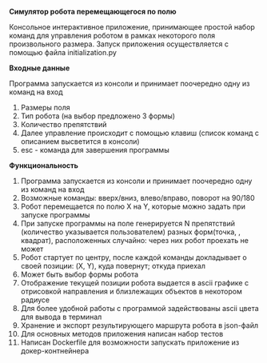 **Симулятор робота перемещающегося по полю**

Консольное интерактивное приложение, принимающее простой набор команд для управления роботом в рамках некоторого поля произвольного размера.
Запуск приложения осуществляется с помощью файла initialization.py

**Входные данные**

Программа запускается из консоли и принимает поочередно одну из команд на вход
1. Размеры поля
2. Тип робота (на выбор предложено 3 формы)
3. Количество препятствий
4. Далее управление происходит с помощью клавиш (список команд с описанием высветится в консоли)
5. esc - команда для завершения программы

**Функциональность**
1. Программа запускается из консоли и принимает поочередно одну из команд на вход
2. Возможные команды: вверх/вниз, влево/вправо, поворот на 90/180
3. Робот перемещается по полю X на Y, которые можно задать при запуске программы
4. При запуске программы на поле генерируется N препятствий (количество указывается пользователем) 
   разных форм(точка, \, квадрат), расположенных случайно: через них робот проехать не может
5. Робот стартует по центру, после каждой команды докладывает о своей позиции: 
   (X, Y), куда повернут;
   откуда приехал
6. Может быть выбор формы робота
7. Отображение текущей позиции робота выдается в ascii графике с отрисовкой направления 
   и близлежащих объектов в некотором радиусе
8. Для более удобной работы с программой задействованы ascii цвета для вывода в терминал
9. Хранение и экспорт результирующего маршрута робота в json-файл
10. Для основных методов приложения написан набор тестов 
11. Написан Dockerfile для возможности запускать приложение из докер-контнейнера

